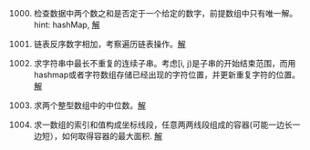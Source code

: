 

1000. 检查数据中两个数之和是否定于一个给定的数字，前提数组中只有唯一解。hint: hashMap, [解](./1000_two_sum/two_sum.go)
1001. 链表反序数字相加，考察遍历链表操作。[解](./1001_addTwoNum/main.go)
1002. 求字符串中最长不重复的连续子串。考虑[i, j)是子串的开始结束范围，而用hashmap或者字符数组存储已经出现的字符位置，并更新重复字符的位置。[解](./1002_longestSubString/main.go)
1003. 求两个整型数组中的中位数。[解](./1003_medianOfTwoArray/main.go)

1011. 求一数组的索引和值构成坐标线段，任意两两线段组成的容器(可能一边长一边短），如何取得容器的最大面积. [解](./1011_container_most_water/main.go)

